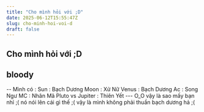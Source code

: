 ```yaml
---
title: "Cho mình hỏi với ;D"
date: 2025-06-12T15:55:47Z
slug: cho-minh-hoi-voi-d
draft: false
---
```


## Cho mình hỏi với ;D

## bloody

-- Mình có :
 Sun : Bạch Dương 
 Moon : Xử Nữ
 Venus : Bạch Dương 
 Ac : Song Ngư
 MC : Nhân Mã 
Pluto vs Jupiter : Thiên Yết 
 --- O_O vậy là sao mấy bạn nhỉ ;( nó nói lên cái gì thế ;( vậy là mình không phải thuần bạch dương hả ;(